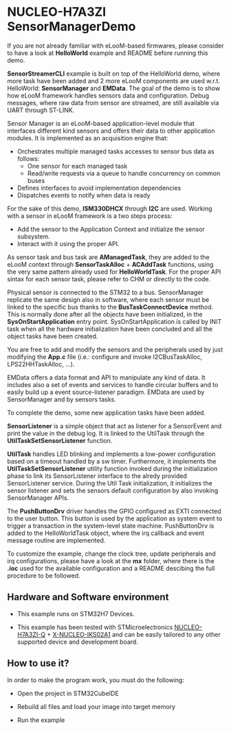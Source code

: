 # __NUCLEO-H7A3ZI SensorManagerDemo__

If you are not already familiar with eLooM-based firmwares, please consider to have a look at **HelloWorld**
example and README before running this demo.

**SensorStreamerCLI** example is built on top of the HelloWorld demo, where more task have been added and
2 more eLooM components are used w.r.t. HelloWorld: **SensorManager** and **EMData**.
The goal of the demo is to show how eLooM framework handles sensors data and configuration.
Debug messages, where raw data from sensor are streamed, are still available via UART through ST-LINK.

Sensor Manager is an eLooM-based application-level module that interfaces different kind sensors and offers 
their data to other application modules. It is implemented as an acquisition engine that:

- Orchestrates multiple managed tasks accesses to sensor bus data as follows:
	- One sensor for each managed task
	- Read/write requests via a queue to handle concurrency on common buses  
- Defines interfaces to avoid implementation dependencies
- Dispatches events to notify when data is ready

For the sake of this demo, **ISM330DHCX** through **I2C** are used.
Working with a sensor in eLooM framework is a two steps process:

- Add the sensor to the Application Context and initialize the sensor subsystem.
- Interact with it using the proper API.

As sensor task and bus task are **AManagedTask**, they are added to the eLooM context through **SensorTaskAlloc** + 
**ACAddTask** functions, using the very same pattern already used for **HelloWorldTask**.
For the proper API sintax for each sensor task, please refer to CHM or directly to the code.

Physical sensor is connected to the STM32 to a bus. SensorManager replicate the same design also in software,
where each sensor must be linked to the specific bus thanks to the **BusTaskConnectDevice** method.
This is normally done after all the objects have been initialized, in the **SysOnStartApplication** entry point.
SysOnStartApplication is called by INIT task when all the hardware initialization have been concluded and all
the object tasks have been created.

You are free to add and modify the sensors and the peripherals used by just modifying the **App.c** file 
(i.e.: configure and invoke I2CBusTaskAlloc, LPS22HHTaskAlloc, ...).

EMData offers a data format and API to manipulate any kind of data.
It includes also a set of events and services to handle circular buffers and to easily build up a event 
source-listener paradigm.
EMData are used by SensorManager and by sensors tasks.

To complete the demo, some new application tasks have been added.

**SensorListener** is a simple object that act as listener for a SensorEvent and print the value in the debug log.
It is linked to the UtilTask through the **UtilTaskSetSensorListener** function.

**UtilTask** handles LED blinking and implements a low-power configuration based on a timeout handled by a sw timer.
Furthermore, it implements the **UtilTaskSetSensorListener** utility function invoked during the initialization
phase to link its SensorListener interface to the alredy provided SensorListener service.
During the Util Task initialization, it initializes the sensor listener and sets the sensors default configuration
by also invoking SensorManager APIs.

The **PushButtonDrv** driver handles the GPIO configured as EXTI connected to the user button.
This button is used by the application as system event to trigger a transaction in the system-level state machine.
PushButtonDrv is added to the HelloWorldTask object, where the irq callback and event message routine are implemented.

To customize the example, change the clock tree, update peripherals and irq configurations, please have a
look at the **mx** folder, where there is the **.ioc** used for the available configuration and a README descibing
the full procedure to be followed.


## __Hardware and Software environment__

- This example runs on STM32H7 Devices.

- This example has been tested with STMicroelectronics [NUCLEO-H7A3ZI-Q](https://www.st.com/en/evaluation-tools/nucleo-h7a3zi-q.html) + [X-NUCLEO-IKS02A1](https://www.st.com/en/ecosystems/x-nucleo-iks02a1.html)
  and can be easily tailored to any other supported
  device and development board. 


## __How to use it?__

In order to make the program work, you must do the following:

- Open the project in STM32CubeIDE

- Rebuild all files and load your image into target memory

- Run the example

